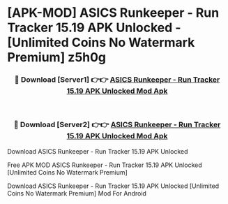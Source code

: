 # [APK-MOD] ASICS Runkeeper - Run Tracker 15.19 APK Unlocked - [Unlimited Coins No Watermark Premium] z5h0g



<div align="center">
<h3>🔴 Download [Server1] 👉👉 <a href="https://momento.my/?title=ASICS_Runkeeper_-_Run_Tracker_15.19_APK_Unlocked">ASICS Runkeeper - Run Tracker 15.19 APK Unlocked Mod Apk</a></h3><br>

<h3>🔴 Download [Server2] 👉👉 <a href="https://momento.my/?title=ASICS_Runkeeper_-_Run_Tracker_15.19_APK_Unlocked">ASICS Runkeeper - Run Tracker 15.19 APK Unlocked Mod Apk</a></h3>
</div>



Download ASICS Runkeeper - Run Tracker 15.19 APK Unlocked 

Free APK MOD ASICS Runkeeper - Run Tracker 15.19 APK Unlocked [Unlimited Coins No Watermark Premium]

Download ASICS Runkeeper - Run Tracker 15.19 APK Unlocked [Unlimited Coins No Watermark Premium] Mod For Android
